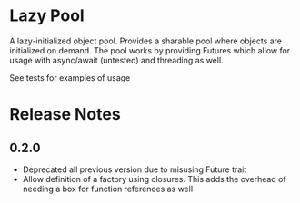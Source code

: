 # Lazy Pool

A lazy-initialized object pool. Provides a sharable pool where objects
are initialized on demand. The pool works by providing Futures which allow
for usage with async/await (untested) and threading as well.

See tests for examples of usage

# Release Notes

## 0.2.0

* Deprecated all previous version due to misusing Future trait
* Allow definition of a factory using closures. This adds the overhead of needing a box for function references as well
